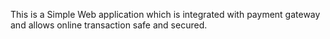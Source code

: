 This is a Simple Web application which is integrated with payment gateway and allows online transaction safe and secured.
